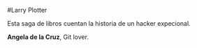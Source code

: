#Larry Plotter 

Esta saga de libros cuentan la historia de un hacker expecional.

**Angela de la Cruz**, Git lover. 


